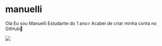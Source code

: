 # manuelli
Olá
Eu sou Manuelli
Estudante do 1 ano:r
Acabei de criar minha conta no GitHub💙


![](https://media.tenor.com/eakvOpIu7fAAAAAM/sarcastic-clap.gif)
